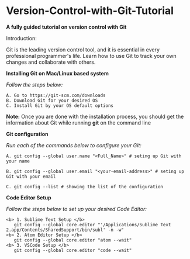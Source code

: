 # Version-Control-with-Git-Tutorial
<strong>A fully guided tutorial on version control with Git</strong> 

Introduction:

Git is the leading version control tool, and it is essential in every professional programmer's life. Learn how to use Git to track your own changes and collaborate with others.


<strong> Installing Git on Mac/Linux based system </strong>

<i>Follow the steps below:</i>

    A. Go to https://git-scm.com/downloads
    B. Download Git for your desired OS
    C. Install Git by your OS default options

<strong>Note:</strong> Once you are done with the installation process, you should get the information about Git while running <b>git</b> on the command line

<strong>Git configuration</strong>

<i>Run each of the commands below to configure your Git:</i>

    A. git config --global user.name "<Full_Name>" # seting up Git with your name

    B. git config --global user.email "<your-email-address>" # seting up Git with your email

    C. git config --list # showing the list of the configuration 

<strong>Code Editor Setup</strong>

<i>Follow the steps below to set up your desired Code Editor:</i>

    <b> 1. Sublime Text Setup </b>
       git config --global core.editor "'/Applications/Sublime Text 2.app/Contents/SharedSupport/bin/subl' -n -w"
    <b> 2. Atom Editor Setup </b>
       git config --global core.editor "atom --wait"
    <b> 3. VSCode Setup </b>    
       git config --global core.editor "code --wait"





